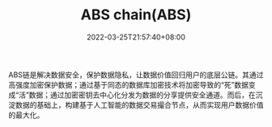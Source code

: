﻿---
weight: 
title: "ABS chain(ABS)"
description: "ABS链是解决数据安全，保护数据隐私，让数据价值回归用户的底层公链"
date: 2022-03-25T21:57:40+08:00
lastmod: 2022-03-25T16:45:40+08:00
draft: false
authors: ["Metabd"]
featuredImage: "abs-chainabs.webp"
link: ""
tags: ["数字代币","ABS chain(ABS)"]
categories: ["navigation"]
navigation: ["数字代币"]
lightgallery: true
toc: true
pinned: false
recommend: false
recommend1: false
---
ABS链是解决数据安全，保护数据隐私，让数据价值回归用户的底层公链。其通过高强度加密保护数据；通过基于同态的数据库加密技术将加密导致的“死”数据变成“活”数据；通过加密密钥去中心化分发为数据的分享提供安全通道。而后，在沉淀数据的基础上，构建基于人工智能的数据交易撮合节点，从而实现用户数据价值的最大化。
